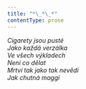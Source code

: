 ```yaml
---
title: "*\_*\_*"
contentType: prose
---
```


<section>

_Cigarety jsou pusté  
Jako každá verzálka  
Ve všech výkladech  
Není co dělat  
Mrtví tak jako tak nevědí  
Jak chutná maggi_

</section>
